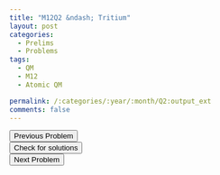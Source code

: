 ```yaml
---
title: "M12Q2 &ndash; Tritium"
layout: post
categories:
  - Prelims
  - Problems
tags:
  - QM
  - M12
  - Atomic QM

permalink: /:categories/:year/:month/Q2:output_ext
comments: false
---
```

<object data="2012M2Q.pdf" type="application/pdf" width="100%" height="500"></object>

<div class='navbar'>
	<div float='left'><button onclick="window.location='Q1.html'" >Previous Problem</button></div>
	<div float='center'><button onclick="window.location='https://princetonprelim.com/prelim/28/'">Check for solutions</button></div>
	<div float='right'><button onclick="window.location='Q3.html'" > Next Problem</button></div>
</div>
